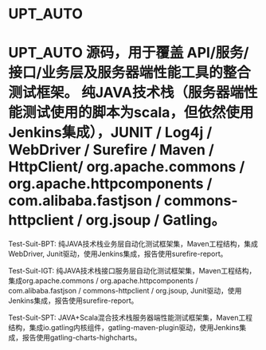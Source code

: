 UPT_AUTO
========
UPT_AUTO 源码，用于覆盖 API/服务/接口/业务层及服务器端性能工具的整合测试框架。
纯JAVA技术栈（服务器端性能测试使用的脚本为scala，但依然使用Jenkins集成），JUNIT / Log4j / WebDriver / Surefire / Maven / HttpClient/
org.apache.commons / org.apache.httpcomponents / com.alibaba.fastjson / commons-httpclient / org.jsoup / Gatling。
========

Test-Suit-BPT:
纯JAVA技术栈业务层自动化测试框架集，Maven工程结构，集成WebDriver, Junit驱动，使用Jenkins集成，报告使用surefire-report。

Test-Suit-IGT:
纯JAVA技术栈接口服务层自动化测试框架集，Maven工程结构，集成org.apache.commons / org.apache.httpcomponents / com.alibaba.fastjson / commons-httpclient / org.jsoup, Junit驱动，使用Jenkins集成，报告使用surefire-report。

Test-Suit-SPT:
JAVA+Scala混合技术栈服务器端性能测试框架集，Maven工程结构，集成io.gatling内核组件，gatling-maven-plugin驱动，使用Jenkins集成，报告使用gatling-charts-highcharts。